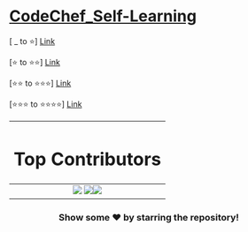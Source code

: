 # [CodeChef_Self-Learning](https://www.codechef.com/selflearning?itm_medium=navmenu&itm_campaign=learncp)

[  _ to ⭐] [Link](https://www.codechef.com/selflearning/0to1stars)

[⭐ to ⭐⭐] [Link](https://www.codechef.com/LP1TO200?order=desc&sortBy=successful_submissions)

[⭐⭐ to ⭐⭐⭐] [Link](https://www.codechef.com/LP2TO300)

[⭐⭐⭐ to ⭐⭐⭐⭐] [Link](https://www.codechef.com/selflearning/3to4stars)

| <h1> Top Contributors </h1>  |
|---|
|<div align="center"> <img src = "https://user-images.githubusercontent.com/73097560/115834477-dbab4500-a447-11eb-908a-139a6edaec5c.gif"/> <a href="https://github.com/vickyrules/CodeChef_SelfLearning/graphs/contributors"><img src="https://contrib.rocks/image?repo=vickyrules/CodeChef_SelfLearning" /></a><img src = "https://user-images.githubusercontent.com/73097560/115834477-dbab4500-a447-11eb-908a-139a6edaec5c.gif"/></div>|
<div align="center">
<h3>Show some ❤️ by starring the repository!</h3>
</div>


